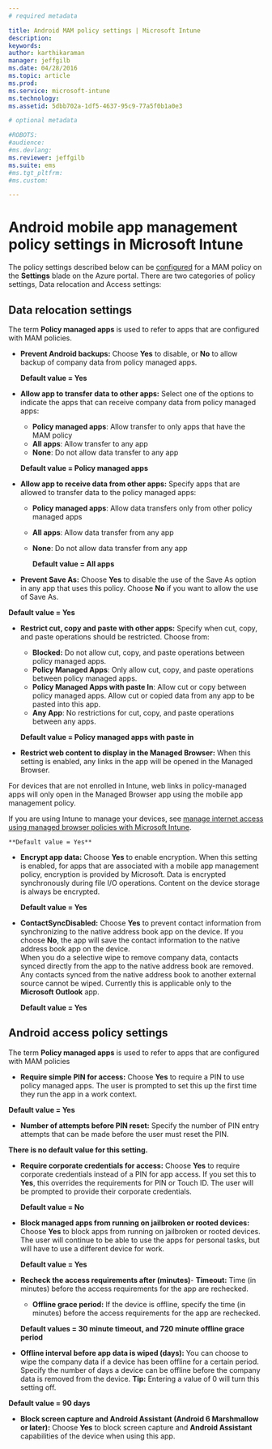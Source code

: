 ```yaml
---
# required metadata

title: Android MAM policy settings | Microsoft Intune
description:
keywords:
author: karthikaraman
manager: jeffgilb
ms.date: 04/28/2016
ms.topic: article
ms.prod:
ms.service: microsoft-intune
ms.technology:
ms.assetid: 5dbb702a-1df5-4637-95c9-77a5f0b1a0e3

# optional metadata

#ROBOTS:
#audience:
#ms.devlang:
ms.reviewer: jeffgilb
ms.suite: ems
#ms.tgt_pltfrm:
#ms.custom:

---
```


# Android mobile app management policy settings in Microsoft Intune
The policy settings described below can be [configured](create-and-deploy-mobile-app-management-policies-with-microsoft-intune.md) for a MAM policy on the **Settings** blade on the Azure portal.
There are two categories of policy settings, Data relocation and Access settings:

##  Data relocation settings
The term **Policy managed apps** is used to refer to apps that are configured with MAM policies.
- **Prevent Android backups:** Choose **Yes** to disable, or **No** to allow backup of company data from policy managed apps.

  **Default value = Yes**
- **Allow app to transfer data to other apps:** Select one of the options to indicate the apps that can receive company data from policy managed apps:
  -   **Policy managed apps**: Allow transfer to only apps that have the MAM policy
  -   **All apps**: Allow transfer to any app
  -   **None**: Do not allow data transfer to any app

  **Default value = Policy managed apps**
- **Allow app to receive data from other apps:** Specify apps that are allowed to transfer data to the policy managed apps:
  -   **Policy managed apps**: Allow data transfers only from other policy managed apps
  -   **All apps**: Allow data transfer from any app
  -   **None**: Do not allow data transfer from any app

      **Default value = All apps**

-   **Prevent Save As:** Choose **Yes** to disable the use of the Save As option in any app that uses this policy. Choose **No** if you want to allow the use of Save As.

  **Default value = Yes**
- **Restrict cut, copy and paste with other apps:** Specify when  cut, copy, and paste operations should be restricted. Choose from:
  -   **Blocked:** Do not allow cut, copy, and paste operations between policy managed apps.
  -   **Policy Managed Apps**: Only allow cut, copy, and paste operations between policy managed apps.
  -   **Policy Managed Apps with paste In**: Allow cut or copy between policy managed apps. Allow cut or copied data from any app to be pasted into this app.
  -   **Any App**: No restrictions for  cut, copy, and paste operations between any apps.

    **Default value = Policy managed apps with paste in**
-   **Restrict web content to display in the Managed Browser:** When this setting is enabled, any links in the app will be opened in the Managed Browser.

  For devices that are not enrolled in Intune, web links in policy-managed apps will only open in the Managed Browser app using the mobile app management policy.

  If you are using Intune to manage your devices, see [manage internet access using managed browser policies with Microsoft Intune](manage-internet-access-using-managed-browser-policies.md).

    **Default value = Yes**
- **Encrypt app data:** Choose **Yes** to enable encryption. When this setting is enabled, for apps that are associated with a mobile app management policy, encryption is provided by Microsoft. Data is encrypted synchronously during file I/O operations. Content on the device storage is always be encrypted.

  **Default value = Yes**

- **ContactSyncDisabled:** Choose **Yes** to prevent contact information from synchronizing to the native address book app on the device. If you choose **No**, the app will save the  contact information to the native address book app on the device.<br/>When you do a selective wipe to remove company data, contacts synced directly from the app to the native address book are removed. Any contacts synced from the native address book to another external source cannot be wiped. Currently this is applicable only to the **Microsoft Outlook** app.

  **Default value = Yes**

##  Android access policy settings
The term **Policy managed apps** is used to refer to apps that are configured with MAM policies

- **Require simple PIN for access:** Choose **Yes** to require a PIN to use policy managed apps. The user is prompted to set this up the first time they run the app in a work context.

 **Default value = Yes**
- **Number of attempts before PIN reset:** Specify the number of PIN entry attempts that can be made before the user must reset the PIN.

 **There is no default value for this setting.**
- **Require corporate credentials for access:** Choose **Yes** to require corporate credentials instead of a PIN for app access.  If you set this to **Yes**, this overrides the requirements for PIN or Touch ID.  The user will be prompted to provide their corporate credentials.

  **Default value = No**
- **Block managed apps from running on jailbroken or rooted devices:** Choose **Yes** to block apps from running on jailbroken or rooted devices. The user will continue to be able to use the apps for personal tasks, but will have to use a different device for work.

  **Default value = Yes**
- **Recheck the access requirements after (minutes)**-   **Timeout:** Time (in minutes) before the access requirements for the app are rechecked.
  -   **Offline grace period:** If the device is offline, specify the time (in minutes) before the access requirements for the app are rechecked.

    **Default values = 30 minute timeout, and 720 minute offline grace period**

-   **Offline interval before app data is wiped (days):** You can choose to wipe the company data if a device has been offline for a certain period.  Specify the number of days a device can be offline before the company data is removed from the device. **Tip:** Entering a value of  0 will turn this setting off.

  **Default value = 90 days**
- **Block screen capture and Android Assistant (Android 6 Marshmallow or later):** Choose **Yes** to block screen capture and **Android Assistant** capabilities of the device when using this app.
